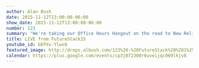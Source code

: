 ```yaml
---
author: Alan Bush
date: 2015-11-12T13:00:00-06:00
show_date: 2015-11-12T13:00:00-06:00
number: 123
summary: "We're taking our Office Hours Hangout on the road to New Relic's [FutureStack](http://futurestack.io/) conference. We'll be broadcasting live from the conference, interviewing the Rackers presenting there, and some of our friends from New Relic. ﻿"
title: LIVE from FutureStack15
youtube_id: bEPXv-Ylws0
featured_image: http://drops.albush.com/123%20-%20FutureStack%20%281%29.png
calendar: https://plus.google.com/events/cp3j072300r6uveijqc069lkjv8
---
```

